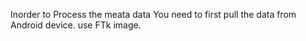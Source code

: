 Inorder to Process the meata data  You need to first pull the data from Android device.
use FTk image.
